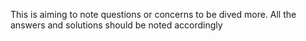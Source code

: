 This is aiming to note questions or concerns to be dived more. All the answers and solutions should be noted accordingly
